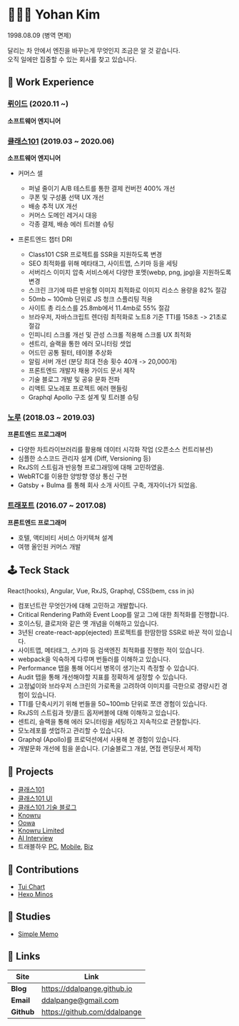 # 👨🏻‍💻 Yohan Kim

1998.08.09 (병역 면제)

달리는 차 안에서 엔진을 바꾸는게 무엇인지 조금은 알 것 같습니다.  
오직 일에만 집중할 수 있는 회사를 찾고 있습니다.


## 📌 Work Experience

###  [뤼이드](https://www.riiid.co/ko/main) (2020.11 ~)

**소프트웨어 엔지니어**


### [클래스101](https://class101.net) (2019.03 ~ 2020.06)

**소프트웨어 엔지니어**

- 커머스 셀
  - 퍼널 줄이기 A/B 테스트를 통한 결제 컨버전 400% 개선
  - 쿠폰 및 구성품 선택 UX 개선 
  - 배송 추적 UX 개선
  - 커머스 도메인 레거시 대응
  - 각종 결제, 배송 에러 트러블 슈팅
  
- 프론트엔드 챕터 DRI
  - Class101 CSR 프로젝트를 SSR을 지원하도록 변경
  - SEO 최적화를 위해 메타태그, 사이트맵, 스키마 등을 세팅
  - 서버리스 이미지 압축 서비스에서 다양한 포멧(webp, png, jpg)을 지원하도록 변경 
  - 스크린 크기에 따른 반응형 이미지 최적화로 이미지 리소스 용량을 82% 절감 
  - 50mb ~ 100mb 단위로 JS 청크 스플리팅 적용 
  - 사이트 총 리소스를 25.8mb에서 11.4mb로 55% 절감
  - 브라우저, 자바스크립트 렌더링 최적화로 노트8 기준 TTI를 158초 -> 21초로 절감
  - 인피니티 스크롤 개선 및 관성 스크롤 적용해 스크롤 UX 최적화
  - 센트리, 슬랙을 통한 에러 모니터링 셋업
  - 어드민 공통 필터, 테이블 추상화
  - 알림 서버 개선 (분당 최대 전송 횟수 40개 -> 20,000개)
  - 프론트엔드 개발자 채용 가이드 문서 제작
  - 기술 블로그 개발 및 공유 문화 전파
  - 리액트 모노레포 프로젝트 에러 핸들링 
  - Graphql Apollo 구조 설계 및 트러블 슈팅 

### [노루](http://knowru.com) (2018.03 ~ 2019.03)

**프론트엔드 프로그래머**

- 다양한 차트라이브러리를 활용해 데이터 시각화 작업 (오픈소스 컨트리뷰션)
- 심플한 소스코드 관리자 설계 (Diff, Versioning 등)
- RxJS의 스트림과 반응형 프로그래밍에 대해 고민하였음.
- WebRTC를 이용한 양방향 영상 통신 구현
- Gatsby + Bulma 를 통해 회사 소개 사이트 구축, 개자이너가 되었음.

### [트래포트](https://m.travelhow.com) (2016.07 ~ 2017.08)

**프론트엔드 프로그래머**

- 호텔, 액티비티 서비스 아키텍쳐 설계
- 여행 올인원 커머스 개발

## 🕹 Teck Stack

React(hooks), Angular, Vue, RxJS, Graphql, CSS(bem, css in js)

- 컴포넌트란 무엇인가에 대해 고민하고 개발합니다.
- Critical Rendering Path와 Event Loop를 알고 그에 대한 최적화를 진행합니다.
- 호이스팅, 클로저와 같은 옛 개념을 이해하고 있습니다.
- 3년된 create-react-app(ejected) 프로젝트를 한땀한땀 SSR로 바꾼 적이 있습니다. 
- 사이트맵, 메타태그, 스키마 등 검색엔진 최적화를 진행한 적이 있습니다.
- webpack을 익숙하게 다루며 번들러를 이해하고 있습니다.
- Performance 탭을 통해 어디서 병목이 생기는지 측정할 수 있습니다.
- Audit 탭을 통해 개선해야할 지표를 정확하게 설정할 수 있습니다.
- 고정넓이와 브라우저 스크린의 가로폭을 고려하여 이미지를 극한으로 경량시킨 경험이 있습니다.
- TTI를 단축시키기 위해 번들을 50~100mb 단위로 쪼갠 경험이 있습니다.
- RxJS의 스트림과 핫/콜드 옵저버블에 대해 이해하고 있습니다.
- 센트리, 슬랙을 통해 에러 모니터링을 세팅하고 지속적으로 관찰합니다.
- 모노레포를 셋업하고 관리할 수 있습니다.
- Graphql (Apollo)를 프로덕션에서 사용해 본 경험이 있습니다.
- 개발문화 개선에 힘을 쏟습니다. (기술블로그 개설, 면접 랜딩문서 제작)

## 🚀 Projects

- [클래스101](https://class101.net)
- [클래스101 UI](https://ui.class101.dev/)
- [클래스101 기술 블로그](https://class101.dev/)
- [Knowru](https://www.knowru.com)
- [Oowa](https://oowa.io)
- [Knowru Limited](https://www.knowrulimited.com)
- [AI Interview](https://www.ai-interview.com)
- 트래블하우 [PC](https://www.travelhow.com), [Mobile](https://m.travelhow.com), [Biz](https://biz.travelhow.biz)

## 🎨 Contributions

- [Tui Chart](https://github.com/nhnent/tui.chart)
- [Hexo Minos](https://github.com/ppoffice/hexo-theme-minos)

## 📖 Studies

- [Simple Memo](https://github.com/ddalpange/simple-memo)

## 🔗 Links

| Site       | Link                         |
| ---------- | ---------------------------- |
| **Blog**   | https://ddalpange.github.io  |
| **Email**  | ddalpange@gmail.com          |
| **Github** | https://github.com/ddalpange |

